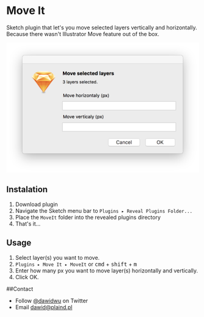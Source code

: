 # Move It
Sketch plugin that let's you move selected layers vertically and horizontally.
Because there wasn't Illustrator Move feature out of the box.

![Move it screen](./images/moveit.png)

## Instalation
1. Download plugin
2. Navigate the Sketch menu bar to `Plugins ▸ Reveal Plugins Folder...`
3. Place the `MoveIt` folder into the revealed plugins directory
4. That's it...

## Usage
1. Select layer(s) you want to move.
2. `Plugins ▸ Move It ▸ MoveIt` or <kbd>cmd</kbd> + <kbd>shift</kbd> + <kbd>m</kbd>
3. Enter how many px you want to move layer(s) horizontally and vertically.
4. Click OK.

##Contact
* Follow [@dawidwu](http://twitter.com/dawidwu) on Twitter
* Email <dawid@plaind.pl>
